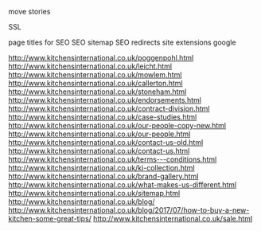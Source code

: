 
move stories

SSL

page titles for SEO
SEO sitemap
SEO redirects
site extensions google

http://www.kitchensinternational.co.uk/poggenpohl.html
http://www.kitchensinternational.co.uk/leicht.html
http://www.kitchensinternational.co.uk/mowlem.html
http://www.kitchensinternational.co.uk/callerton.html
http://www.kitchensinternational.co.uk/stoneham.html
http://www.kitchensinternational.co.uk/endorsements.html
http://www.kitchensinternational.co.uk/contract-division.html
http://www.kitchensinternational.co.uk/case-studies.html
http://www.kitchensinternational.co.uk/our-people-copy-new.html
http://www.kitchensinternational.co.uk/our-people.html
http://www.kitchensinternational.co.uk/contact-us-old.html
http://www.kitchensinternational.co.uk/contact-us.html
http://www.kitchensinternational.co.uk/terms---conditions.html
http://www.kitchensinternational.co.uk/ki-collection.html
http://www.kitchensinternational.co.uk/brand-gallery.html
http://www.kitchensinternational.co.uk/what-makes-us-different.html
http://www.kitchensinternational.co.uk/sitemap.html
http://www.kitchensinternational.co.uk/blog/
http://www.kitchensinternational.co.uk/blog/2017/07/how-to-buy-a-new-kitchen-some-great-tips/
http://www.kitchensinternational.co.uk/sale.html
